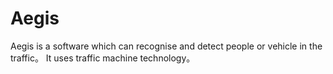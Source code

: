 Aegis
=====

Aegis is a software which can recognise and detect people or vehicle in the traffic。
It uses traffic machine technology。
